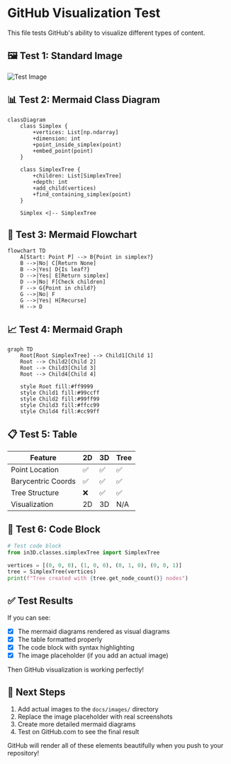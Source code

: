 # GitHub Visualization Test

This file tests GitHub's ability to visualize different types of content.

## 🖼️ Test 1: Standard Image

![Test Image](images/test.png "This is a test image")

## 📊 Test 2: Mermaid Class Diagram

```mermaid
classDiagram
    class Simplex {
        +vertices: List[np.ndarray]
        +dimension: int
        +point_inside_simplex(point)
        +embed_point(point)
    }
    
    class SimplexTree {
        +children: List[SimplexTree]
        +depth: int
        +add_child(vertices)
        +find_containing_simplex(point)
    }
    
    Simplex <|-- SimplexTree
```

## 🔄 Test 3: Mermaid Flowchart

```mermaid
flowchart TD
    A[Start: Point P] --> B{Point in simplex?}
    B -->|No| C[Return None]
    B -->|Yes| D{Is leaf?}
    D -->|Yes| E[Return simplex]
    D -->|No| F[Check children]
    F --> G{Point in child?}
    G -->|No| F
    G -->|Yes| H[Recurse]
    H --> D
```

## 📈 Test 4: Mermaid Graph

```mermaid
graph TD
    Root[Root SimplexTree] --> Child1[Child 1]
    Root --> Child2[Child 2]
    Root --> Child3[Child 3]
    Root --> Child4[Child 4]
    
    style Root fill:#ff9999
    style Child1 fill:#99ccff
    style Child2 fill:#99ff99
    style Child3 fill:#ffcc99
    style Child4 fill:#cc99ff
```

## 📋 Test 5: Table

| Feature | 2D | 3D | Tree |
|---------|----|----|----|
| Point Location | ✅ | ✅ | ✅ |
| Barycentric Coords | ✅ | ✅ | ✅ |
| Tree Structure | ❌ | ✅ | ✅ |
| Visualization | 2D | 3D | N/A |

## 🎯 Test 6: Code Block

```python
# Test code block
from in3D.classes.simplexTree import SimplexTree

vertices = [(0, 0, 0), (1, 0, 0), (0, 1, 0), (0, 0, 1)]
tree = SimplexTree(vertices)
print(f"Tree created with {tree.get_node_count()} nodes")
```

## ✅ Test Results

If you can see:
- [x] The mermaid diagrams rendered as visual diagrams
- [x] The table formatted properly
- [x] The code block with syntax highlighting
- [x] The image placeholder (if you add an actual image)

Then GitHub visualization is working perfectly!

## 🚀 Next Steps

1. Add actual images to the `docs/images/` directory
2. Replace the image placeholder with real screenshots
3. Create more detailed mermaid diagrams
4. Test on GitHub.com to see the final result

GitHub will render all of these elements beautifully when you push to your repository! 